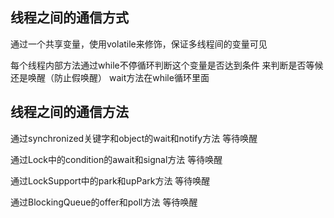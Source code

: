 线程之间的通信方式
---

通过一个共享变量，使用volatile来修饰，保证多线程间的变量可见

每个线程内部方法通过while不停循环判断这个变量是否达到条件 来判断是否等候还是唤醒（防止假唤醒） wait方法在while循环里面

线程之间的通信方法
---

通过synchronized关键字和object的wait和notify方法 等待唤醒

通过Lock中的condition的await和signal方法 等待唤醒

通过LockSupport中的park和upPark方法 等待唤醒

通过BlockingQueue的offer和poll方法 等待唤醒